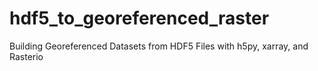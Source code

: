 # hdf5_to_georeferenced_raster
Building Georeferenced Datasets from HDF5 Files with h5py, xarray, and Rasterio
